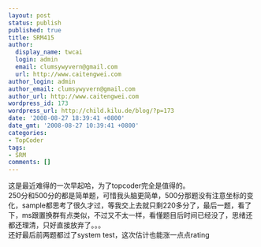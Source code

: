 ```yaml
---
layout: post
status: publish
published: true
title: SRM415
author:
  display_name: twcai
  login: admin
  email: clumsywyvern@gmail.com
  url: http://www.caitengwei.com
author_login: admin
author_email: clumsywyvern@gmail.com
author_url: http://www.caitengwei.com
wordpress_id: 173
wordpress_url: http://child.kilu.de/blog/?p=173
date: '2008-08-27 18:39:41 +0800'
date_gmt: '2008-08-27 10:39:41 +0800'
categories:
- TopCoder
tags:
- SRM
comments: []
---
```

<p>这是最近难得的一次早起哈，为了topcoder完全是值得的。<br />
250分和500分的都是简单题，可惜我头脑更简单，500分那题没有注意坐标的变化，sample都思考了很久才过，等我交上去就只剩220多分了，最后一题，看了下，ms跟置换群有点类似，不过又不太一样，看懂题目后时间已经没了，思绪还都还理清，只好直接放弃了。。。<br />
还好最后前两题都过了system test，这次估计也能涨一点点rating</p>

